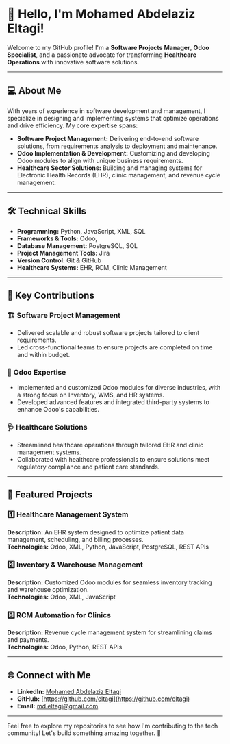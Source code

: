 # 👋 Hello, I'm Mohamed Abdelaziz Eltagi!  

Welcome to my GitHub profile! I'm a **Software Projects Manager**, **Odoo Specialist**, and a passionate advocate for transforming **Healthcare Operations** with innovative software solutions.  

---

## 💻 **About Me**
With years of experience in software development and management, I specialize in designing and implementing systems that optimize operations and drive efficiency. My core expertise spans:  
- **Software Project Management:** Delivering end-to-end software solutions, from requirements analysis to deployment and maintenance.  
- **Odoo Implementation & Development:** Customizing and developing Odoo modules to align with unique business requirements.  
- **Healthcare Sector Solutions:** Building and managing systems for Electronic Health Records (EHR), clinic management, and revenue cycle management.

---

## 🛠️ **Technical Skills**
- **Programming:** Python, JavaScript, XML, SQL  
- **Frameworks & Tools:** Odoo,
- **Database Management:** PostgreSQL, SQL
- **Project Management Tools:** Jira
- **Version Control:** Git & GitHub  
- **Healthcare Systems:** EHR, RCM, Clinic Management  

---

## 🌟 **Key Contributions**
### 🏗️ **Software Project Management**  
- Delivered scalable and robust software projects tailored to client requirements.  
- Led cross-functional teams to ensure projects are completed on time and within budget.  

### 🚀 **Odoo Expertise**  
- Implemented and customized Odoo modules for diverse industries, with a strong focus on Inventory, WMS, and HR systems.  
- Developed advanced features and integrated third-party systems to enhance Odoo's capabilities.  

### 🩺 **Healthcare Solutions**  
- Streamlined healthcare operations through tailored EHR and clinic management systems.  
- Collaborated with healthcare professionals to ensure solutions meet regulatory compliance and patient care standards.

---

## 📂 **Featured Projects**
### 1️⃣ **Healthcare Management System**  
**Description:** An EHR system designed to optimize patient data management, scheduling, and billing processes.  
**Technologies:** Odoo, XML, Python, JavaScript, PostgreSQL, REST APIs   

### 2️⃣ **Inventory & Warehouse Management**  
**Description:** Customized Odoo modules for seamless inventory tracking and warehouse optimization.  
**Technologies:** Odoo, XML, JavaScript  

### 3️⃣ **RCM Automation for Clinics**  
**Description:** Revenue cycle management system for streamlining claims and payments.  
**Technologies:** Odoo, Python, REST APIs  

---

## 🌐 **Connect with Me**
- **LinkedIn:** [Mohamed Abdelaziz Eltagi](https://www.linkedin.com/in/mohamed-aziz-8719b3a7/)  
- **GitHub:** [https://github.com/eltagi](https://github.com/eltagi)  
- **Email:** [md.eltagi@gmail.com](mailto:md.eltagi@gmail.com)  

---

Feel free to explore my repositories to see how I'm contributing to the tech community! Let's build something amazing together. 🚀  
